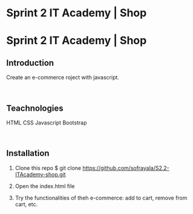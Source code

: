 # Sprint 2 IT Academy | Shop

# Sprint 2 IT Academy | Shop

## Introduction

Create an e-commerce roject with javascript.

<br>

## Teachnologies

HTML
CSS
Javascript
Bootstrap

<br>

## Installation

1. Clone this repo
   $ git clone https://github.com/sofrayala/S2.2-ITAcademy-shop.git

2. Open the index.html file

3. Try the functionalities of theh e-commerce: add to cart, remove from cart, etc.
